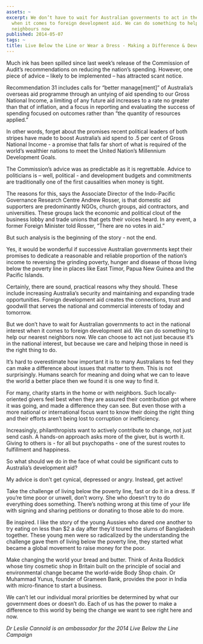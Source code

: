 ```yaml
---
assets: ~
excerpt: We don’t have to wait for Australian governments to act in the national interest
  when it comes to foreign development aid. We can do something to help our nearest
  neighbours now
published: 2014-05-07
tags: ~
title: Live Below the Line or Wear a Dress - Making a Difference & Development Aid
---
```

Much ink has been spilled since last week’s release of the Commission of Audit’s recommendations on reducing the nation’s spending. However, one piece of advice – likely to be implemented – has attracted scant notice. 

Recommendation 31 includes calls for “better manage[ment]” of Australia’s overseas aid programme through an untying of aid spending to our Gross National Income, a limiting of any future aid increases to a rate no greater than that of inflation, and a focus in reporting and evaluating the success of spending focused on outcomes rather than “the quantity of resources applied.”

In other words, forget about the promises recent political leaders of both stripes have made to boost Australia’s aid spend to .5 per cent of Gross National Income - a promise that falls far short of what is required of the world’s wealthier nations to meet the United Nation’s Millennium Development Goals. 

The Commission’s advice was as predictable as it is regrettable. Advice to politicians is – well, political - and development budgets and commitments are traditionally one of the first causalities when money is tight. 

The reasons for this, says the Associate Director of the Indo-Pacific Governance Research Centre Andrew Rosser, is that domestic aid supporters are predominantly NGOs, church groups, aid contractors, and universities. These groups lack the economic and political clout of the business lobby and trade unions that gets their voices heard. In any event, a former Foreign Minister told Rosser, “There are no votes in aid.”

But such analysis is the beginning of the story - not the end. 

Yes, it would be wonderful if successive Australian governments kept their promises to dedicate a reasonable and reliable proportion of the nation’s income to reversing the grinding poverty, hunger and disease of those living below the poverty line in places like East Timor, Papua New Guinea and the Pacific Islands. 

Certainly, there are sound, practical reasons why they should. These include increasing Australia’s security and maintaining and expanding trade opportunities. Foreign development aid creates the connections, trust and goodwill that serves the national and commercial interests of today and tomorrow. 

But we don’t have to wait for Australian governments to act in the national interest when it comes to foreign development aid. We can do something to help our nearest neighbors now. We can choose to act not just because it’s in the national interest, but because we care and helping those in need is the right thing to do. 

It’s hard to overestimate how important it is to many Australians to feel they can make a difference about issues that matter to them. This is not surprisingly. Humans search for meaning and doing what we can to leave the world a better place then we found it is one way to find it. 

For many, charity starts in the home or with neighbors. Such locally-oriented givers feel best when they are assured their contribution got where it was going, and made a difference they can see. But even those with a more national or international focus want to know their doing the right thing and their efforts aren’t being lost to corruption or inefficiency. 

Increasingly, philanthropists want to actively contribute to change, not just send cash. A hands-on approach asks more of the giver, but is worth it. Giving to others is - for all but psychopaths - one of the surest routes to fulfillment and happiness. 

So what should we do in the face of what could be significant cuts to Australia’s development aid?

My advice is don’t get cynical, depressed or angry. Instead, get active! 

Take the challenge of living below the poverty line, fast or do it in a dress. If you’re time poor or unwell, don’t worry. She who doesn’t try to do everything does something. There’s nothing wrong at this time of your life with signing and sharing petitions or donating to those able to do more.

Be inspired. I like the story of the young Aussies who dared one another to try eating on less than $2 a day after they’d toured the slums of Bangladesh together. These young men were so radicalized by the understanding the challenge gave them of living below the poverty line, they started what became a global movement to raise money for the poor.  

Make changing the world your bread and butter. Think of Anita Roddick whose tiny cosmetic shop in Britain built on the principle of social and environmental change became the world-wide Body Shop chain. Or Muhammad Yunus, founder of Grameen Bank, provides the poor in India with micro-finance to start a business. 

We can’t let our individual moral priorities be determined by what our government does or doesn’t do. Each of us has the power to make a difference to this world by being the change we want to see right here and now. 

*Dr Leslie Cannold is an ambassador for the 2014 Live Below the Line Campaign*